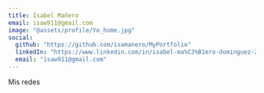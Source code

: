 ```yaml
---
title: Isabel Mañero
email: isaw911@gmail.com
image: "@assets/profile/Yo_home.jpg"
social:
  github: "https://github.com/isamanero/MyPortfolio"
  linkedIn: "https://www.linkedin.com/in/isabel-ma%C3%B1ero-dominguez-222498160/"
  email: "isaw911@gmail.com"
---
```


Mis redes
